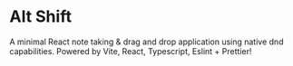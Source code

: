 # Alt Shift

A minimal React note taking & drag and drop application using native dnd capabilities.  Powered by Vite, React, Typescript, Eslint + Prettier!